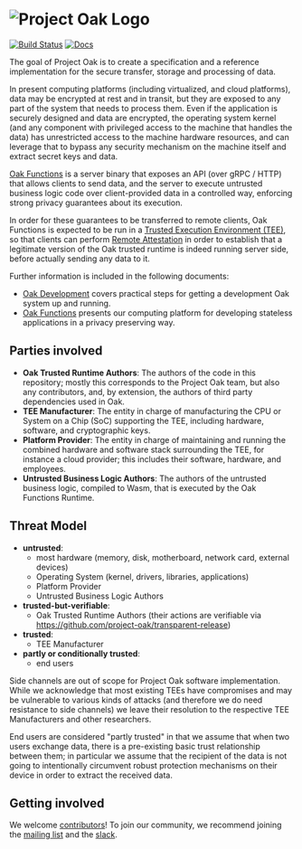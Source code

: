 <!-- Oak Logo Start -->
<!-- An HTML element is intentionally used since GitHub recommends this approach to handle different images in dark/light modes. Ref: https://docs.github.com/en/get-started/writing-on-github/getting-started-with-writing-and-formatting-on-github/basic-writing-and-formatting-syntax#specifying-the-theme-an-image-is-shown-to -->
<!-- markdownlint-disable-next-line MD033 -->
<h1><picture><source media="(prefers-color-scheme: dark)" srcset="docs/oak-logo/svgs/oak-logo-negative.svg?sanitize=true"><source media="(prefers-color-scheme: light)" srcset="docs/oak-logo/svgs/oak-logo.svg?sanitize=true"><img alt="Project Oak Logo" src="docs/oak-logo/svgs/oak-logo.svg?sanitize=true"></picture></h1>
<!-- Oak Logo End -->

[![Build Status](https://img.shields.io/github/actions/workflow/status/project-oak/oak/ci.yaml?branch=main&style=for-the-badge)](https://github.com/project-oak/oak/actions/workflows/ci.yaml?query=branch%3Amain)
[![Docs](https://img.shields.io/badge/docs-rust-brightgreen?style=for-the-badge)](https://project-oak.github.io/oak)

The goal of Project Oak is to create a specification and a reference
implementation for the secure transfer, storage and processing of data.

In present computing platforms (including virtualized, and cloud platforms),
data may be encrypted at rest and in transit, but they are exposed to any part
of the system that needs to process them. Even if the application is securely
designed and data are encrypted, the operating system kernel (and any component
with privileged access to the machine that handles the data) has unrestricted
access to the machine hardware resources, and can leverage that to bypass any
security mechanism on the machine itself and extract secret keys and data.

[Oak Functions](/oak_functions) is a server binary that exposes an API (over
gRPC / HTTP) that allows clients to send data, and the server to execute
untrusted business logic code over client-provided data in a controlled way,
enforcing strong privacy guarantees about its execution.

In order for these guarantees to be transferred to remote clients, Oak Functions
is expected to be run in a
[Trusted Execution Environment (TEE)](https://en.wikipedia.org/wiki/Trusted_execution_environment),
so that clients can perform [Remote Attestation](./docs/remote-attestation.md)
in order to establish that a legitimate version of the Oak trusted runtime is
indeed running server side, before actually sending any data to it.

Further information is included in the following documents:

- [Oak Development](docs/development.md) covers practical steps for getting a
  development Oak system up and running.
- [Oak Functions](oak_functions/README.md) presents our computing platform for
  developing stateless applications in a privacy preserving way.

## Parties involved

- **Oak Trusted Runtime Authors**: The authors of the code in this repository;
  mostly this corresponds to the Project Oak team, but also any contributors,
  and, by extension, the authors of third party dependencies used in Oak.
- **TEE Manufacturer**: The entity in charge of manufacturing the CPU or System
  on a Chip (SoC) supporting the TEE, including hardware, software, and
  cryptographic keys.
- **Platform Provider**: The entity in charge of maintaining and running the
  combined hardware and software stack surrounding the TEE, for instance a cloud
  provider; this includes their software, hardware, and employees.
- **Untrusted Business Logic Authors**: The authors of the untrusted business
  logic, compiled to Wasm, that is executed by the Oak Functions Runtime.

## Threat Model

- **untrusted**:
  - most hardware (memory, disk, motherboard, network card, external devices)
  - Operating System (kernel, drivers, libraries, applications)
  - Platform Provider
  - Untrusted Business Logic Authors
- **trusted-but-verifiable**:
  - Oak Trusted Runtime Authors (their actions are verifiable via
    https://github.com/project-oak/transparent-release)
- **trusted**:
  - TEE Manufacturer
- **partly or conditionally trusted**:
  - end users

Side channels are out of scope for Project Oak software implementation. While we
acknowledge that most existing TEEs have compromises and may be vulnerable to
various kinds of attacks (and therefore we do need resistance to side channels)
we leave their resolution to the respective TEE Manufacturers and other
researchers.

End users are considered "partly trusted" in that we assume that when two users
exchange data, there is a pre-existing basic trust relationship between them; in
particular we assume that the recipient of the data is not going to
intentionally circumvent robust protection mechanisms on their device in order
to extract the received data.

## Getting involved

We welcome [contributors](docs/CONTRIBUTING.md)! To join our community, we
recommend joining the
[mailing list](https://groups.google.com/g/project-oak-discuss) and the
[slack](https://join.slack.com/t/project-oak/shared_invite/zt-5hiliinq-f0fYZGwlzfH3kMrJuu3qlw).

